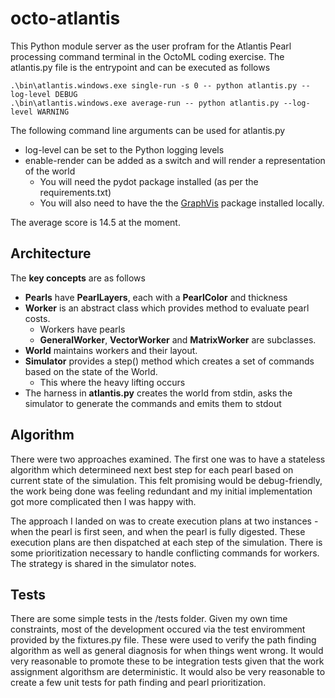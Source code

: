 # octo-atlantis

This Python module server as the user profram for the Atlantis Pearl processing command terminal in the OctoML coding exercise.
The atlantis.py file is the entrypoint and can be executed as follows

```
.\bin\atlantis.windows.exe single-run -s 0 -- python atlantis.py --log-level DEBUG
.\bin\atlantis.windows.exe average-run -- python atlantis.py --log-level WARNING
```

The following command line arguments can be used for atlantis.py
- log-level can be set to the Python logging levels
- enable-render can be added as a switch and will render a representation of the world 
	- You will need the pydot package installed (as per the requirements.txt) 
	- You will also need to have the the [GraphVis](https://www.graphviz.org/) package installed locally.

The average score is 14.5 at the moment.

## Architecture

The **key concepts** are as follows
- **Pearls** have **PearlLayers**, each with a **PearlColor** and thickness
- **Worker** is an abstract class which provides method to evaluate pearl costs. 
	- Workers have pearls
	- **GeneralWorker**, **VectorWorker** and **MatrixWorker** are subclasses.
- **World** maintains workers and their layout.
- **Simulator** provides a step() method which creates a set of commands based on the state of the World.
	- This where the heavy lifting occurs
- The harness in **atlantis.py** creates the world from stdin, asks the simulator to generate the commands and emits them to stdout

## Algorithm
There were two approaches examined. The first one was to have a stateless algorithm which determineed next best step for each pearl based on current state of the simulation. This felt promising would be debug-friendly, the work being done was feeling redundant and my initial implementation got more complicated then I was happy with.

The approach I landed on was to create execution plans at two instances - when the pearl is first seen, and when the pearl is fully digested. These execution plans are then dispatched at each step of the simulation. There is some prioritization necessary to handle conflicting commands for workers. The strategy is shared in the simulator notes.

## Tests
There are some simple tests in the /tests folder. 
Given my own time constraints, most of the development occured via the test enviromment provided by the fixtures.py file. These were used to verify the path finding algorithm as well as general diagnosis for when things went wrong.
It would very reasonable to promote these to be integration tests given that the work assignment algorithsm are deterministic.
It would also be very reasonable to create a few unit tests for path finding and pearl prioritization.